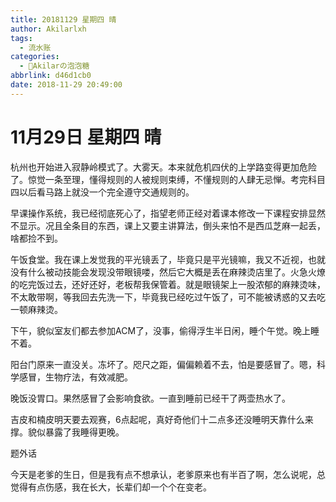 ```yaml
---
title: 20181129 星期四 晴
author: Akilarlxh
tags:
  - 流水账
categories:
  - 🍬Akilarの泡泡糖
abbrlink: d46d1cb0
date: 2018-11-29 20:49:00
---
```

# 11月29日 星期四 晴

杭州也开始进入寂静岭模式了。大雾天。本来就危机四伏的上学路变得更加危险了。惊觉一条至理，懂得规则的人被规则束缚，不懂规则的人肆无忌惮。考完科目四以后看马路上就没一个完全遵守交通规则的。

早课操作系统，我已经彻底死心了，指望老师正经对着课本修改一下课程安排显然不显示。况且全条目的东西，课上又要主讲算法，倒头来怕不是西瓜芝麻一起丢，啥都捡不到。

午饭食堂。我在课上发觉我的平光镜丢了，毕竟只是平光镜嘛，我又不近视，也就没有什么被动技能会发现没带眼镜喽，然后它大概是丢在麻辣烫店里了。火急火燎的吃完饭过去，还好还好，老板帮我保管着。就是眼镜架上一股浓郁的麻辣烫味，不太敢带啊，等我回去先洗一下，毕竟我已经吃过午饭了，可不能被诱惑的又去吃一顿麻辣烫。

下午，貌似室友们都去参加ACM了，没事，偷得浮生半日闲，睡个午觉。晚上睡不着。

阳台门原来一直没关。冻坏了。咫尺之距，偏偏赖着不去，怕是要感冒了。嗯，科学感冒，生物疗法，有效减肥。

晚饭没胃口。果然感冒了会影响食欲。一直到睡前已经干了两壶热水了。

吉皮和楠皮明天要去观赛，6点起呢，真好奇他们十二点多还没睡明天靠什么来撑。貌似暴露了我睡得更晚。

题外话

今天是老爹的生日，但是我有点不想承认，老爹原来也有半百了啊，怎么说呢，总觉得有点伤感，我在长大，长辈们却一个个在变老。